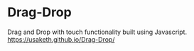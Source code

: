 # Drag-Drop
Drag and Drop with touch functionality built using Javascript.
https://usaketh.github.io/Drag-Drop/

